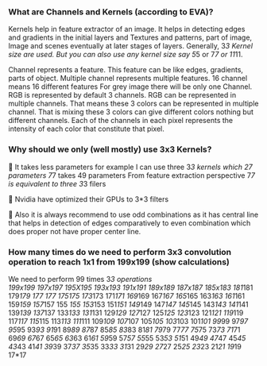 ### What are Channels and Kernels (according to EVA)?

Kernels help in feature extractor of an image. It helps in detecting edges and gradients in the initial layers and Textures and patterns, part of image, Image and scenes eventually at later stages of layers. Generally, 3*3 Kernel size are used. But you can also use any kernel size say 5*5 or 7*7 or 11*11.

Channel represents a feature. This feature can be like edges, gradients, parts  of object.  Multiple channel represents multiple features. 16 channel means 16 different features For grey image there will be only one Channel. RGB is represented by default 3 channels. RGB can be represented in multiple channels. That means these 3 colors can be represented in multiple channel. That is mixing these 3 colors can give different colors nothing but different channels. Each of the channels in each pixel represents the intensity of each color that constitute that pixel.

### Why should we only (well mostly) use 3x3 Kernels?

	It takes less parameters for example I can use three 3*3 kernels which 27 parameters
7*7 takes 49 parameters
From feature extraction perspective 7*7 is equivalent  to three 3*3 filers

	Nvidia have optimized their GPUs to 3*3 filters

	Also it is always recommend to use odd combinations as it has central line that helps in detection of edges comparatively to even combination which does proper not have proper center line.

### How many times do we need to perform 3x3 convolution operation to reach 1x1 from 199x199 (show calculations)
We need to perform 99 times 3*3 operations <br/>
199x199
197x197
195X195
193x193
191x191
189x189
187x187
185x183
181*181
179*179
177 *177
175*175
173*173
171*171
169*169
167*167
165*165
163*163
161*161
159*159
157*157
155 *155
153*153
151*151
149*149
147*147
145*145
143*143
141*141
139*139
137*137
133*133
131*131
129*129
127*127
125*125
123*123
121*121
119*119
117*117
115*115
113*113
111*111
109*109
107*107
105*105
103*103
101*101
99*99
97*97
95*95
93*93
91*91
89*89
87*87
85*85
83*83
81*81
79*79
77*77
75*75
73*73
71*71
69*69
67*67
65*65
63*63
61*61
59*59
57*57
55*55
53*53
51*51
49*49
47*47
45*45
43*43
41*41
39*39
37*37
35*35
33*33
31*31
29*29
27*27
25*25
23*23
21*21
19*19
17*17
